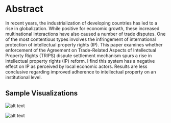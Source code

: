 # Abstract

In recent years, the industrialization of developing countries has led to a rise in globalization.
While positive for economic growth, these increased multinational interactions have also
caused a number of trade disputes. One of the most contentious types involves the
infringement of international protection of intellectual property rights (IP). This paper
examines whether enforcement of the Agreement on Trade-Related Aspects of Intellectual
Property Rights (TRIPS) dispute settlement mechanism spurs a rise in intellectual property
rights (IP) reform. I find this system has a negative effect on IP as perceived by
local economic actors. Results are less conclusive regarding improved adherence to intellectual property on an institutional level. 

## Sample Visualizations
![alt text](https://github.com/amawest/undergrad-thesis-R/blob/master/Visualizations/Normal_Dist_Check_1.png?raw=true)

![alt text](https://github.com/amawest/undergrad-thesis-R/blob/master/Visualizations/world-map-geospatial.png?raw=true)
